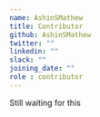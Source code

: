 ```yaml
---
name: AshinSMathew
title: Contributor
github: AshinSMathew
twitter: ""
linkedin: ""
slack: ""
joining_date: ""
role : contributor
---
```


Still waiting for this
